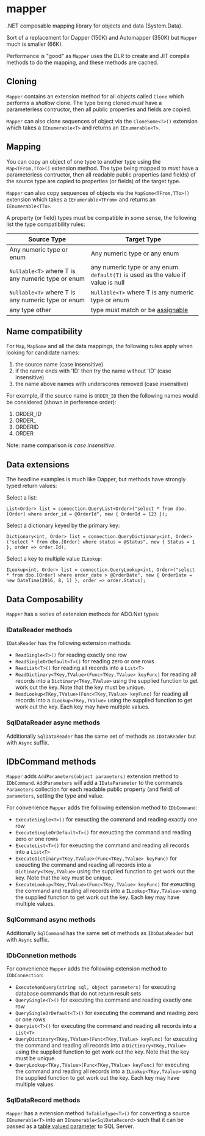 # mapper
.NET composable mapping library for objects and data (System.Data).

Sort of a replacement for Dapper (150K) and Automapper (350K) but `Mapper` much is smaller (66K).

Performance is "good" as `Mapper` uses the DLR to create and JIT compile methods to do the mapping, and these methods are cached.

## Cloning

`Mapper` contains an extension method for all objects called `Clone` which performs a *shallow* clone. The type being cloned *must* have a parameterless contructor, then all public properties and fields are copied.

`Mapper` can also clone sequences of object via the `CloneSome<T>()` extension which takes a `IEnumerable<T>` and returns an `IEnumerable<T>`.

## Mapping

You can copy an object of one type to another type using the `Map<TFrom,TTo>()` extension method.  The type being mapped to *must* have a parameterless contructor, then all readable public properties (and fields) of the source type are copied to properties (or fields) of the target type.  

`Mapper` can also copy sequences of objects via the `MapSome<TFrom,TTo>()` extension which takes a `IEnumerable<TFrom>` and returns an `IEnumerable<TTo>`.

A property (or field) types must be compatible in some sense, the following list the type compatibility rules:

| Source Type                                       | Target Type                                                                                                              |
|---------------------------------------------------|--------------------------------------------------------------------------------------------------------------------------|
| Any numeric type or enum                          | Any numeric type or any enum                                                                                             |
| `Nullable<T>` where T is any numeric type or enum | any numeric type or any enum. `default(T)` is used as the value if value is null                                         |
| `Nullable<T>` where T is any numeric type or enum | `Nullable<T>` where T is any numeric type or enum                                                                        |
| any type other                                    | type must match or be [assignable](https://msdn.microsoft.com/en-us/library/system.type.isassignablefrom(v=vs.110).aspx) |

## Name compatibility

For `Map`, `MapSome` and all the data mappings, the following rules apply when looking for candidate names:

1. the source name (case insensitive)
2. if the name ends with 'ID' then try the name without 'ID'  (case insensitive)
3. the name above names with underscores removed  (case insensitive)

For example, if the source name is `ORDER_ID` then the following names would be considered  (shown in perference order):

1. ORDER_ID
2. ORDER_
3. ORDERID
4. ORDER

Note: name comparison is *case insensitive*.

## Data extensions

The headline examples is much like Dapper, but methods have strongly typed return values:

Select a list:
```
List<Order> list = connection.QueryList<Order>("select * from dbo.[Order] where order_id = @OrderId", new { OrderId = 123 });
```

Select a dictionary keyed by the primary key:
```
Dictionary<int, Order> list = connection.QueryDictionary<int, Order>("select * from dbo.[Order] where status = @Status", new { Status = 1 }, order => order.Id);
```

Select a key to multiple value `ILookup`:
```
ILookup<int, Order> list = connection.QueryLookup<int, Order>("select * from dbo.[Order] where order_date > @OrderDate", new { OrderDate = new DateTime(2016, 8, 1) }, order => order.Status);
```

## Data Composability

`Mapper` has a series of extension methods for ADO.Net types:

### IDataReader methods
`IDataReader` has the following extension methods:

* `ReadSingle<T>()` for reading exactly one row
* `ReadSingleOrDefault<T>()` for reading zero or one rows
* `ReadList<T>()` for reading all records into a `List<T>`
* `ReadDictinary<TKey,TValue>(Func<TKey,TValue> keyFunc)` for reading all records into a `Dictinary<TKey,TValue>` using the supplied function to get work out the key.  Note that the key must be unique.
* `ReadLookup<TKey,TValue>(Func<TKey,TValue> keyFunc)` for reading all records into a `ILookup<TKey,TValue>` using the supplied function to get work out the key.  Each key may have multiple values.

### SqlDataReader async methods

Additionally `SqlDataReader` has the same set of methods as `IDataReader` but with `Async` suffix.

## IDbCommand methods

`Mapper` adds `AddParameters(object parameters)` extension method to `IDbCommand`. `AddParameters` will add a `IDataParameter` to the commands `Parameters` collection for each readable public property (and field) of `parameters`, setting the type and value.

For convenience `Mapper` adds the following extension method to `IDbCommand`:

* `ExecuteSingle<T>()` for exeucting the command and reading exactly one row
* `ExecuteSingleOrDefault<T>()` for exeucting the command and reading zero or one rows
* `ExecuteList<T>()` for exeucting the command and reading all records into a `List<T>`
* `ExecuteDictinary<TKey,TValue>(Func<TKey,TValue> keyFunc)` for exeucting the command and reading all records into a `Dictinary<TKey,TValue>` using the supplied function to get work out the key.  Note that the key must be unique.
* `ExecuteLookup<TKey,TValue>(Func<TKey,TValue> keyFunc)` for exeucting the command and reading all records into a `ILookup<TKey,TValue>` using the supplied function to get work out the key.  Each key may have multiple values.

### SqlCommand async methods

Additionally `SqlCommand` has the same set of methods as `IDbDataReader` but with `Async` suffix.

### IDbConnetion methods

For convenience `Mapper` adds the following extension method to `IDbConnection`:

* `ExecuteNonQuery(string sql, object parameters)` for executing database commands that do not return result sets
* `QuerySingle<T>()` for executing the command and reading exactly one row
* `QuerySingleOrDefault<T>()` for executing the command and reading zero or one rows
* `Queryist<T>()` for executing the command and reading all records into a `List<T>`
* `QueryDictinary<TKey,TValue>(Func<TKey,TValue> keyFunc)` for executing the command and reading all records into a `Dictinary<TKey,TValue>` using the supplied function to get work out the key.  Note that the key must be unique.
* `QueryLookup<TKey,TValue>(Func<TKey,TValue> keyFunc)` for executing the command and reading all records into a `ILookup<TKey,TValue>` using the supplied function to get work out the key.  Each key may have multiple values.

### SqlDataRecord methods

`Mapper` has a extension method `ToTableType<T>()` for converting a source `IEnumerable<T>` into an `IEnumerable<SqlDataRecord>` such that it can be passed as a [table valued parameter](https://msdn.microsoft.com/en-us/library/bb675163(v=vs.110).aspx) to SQL Server.
